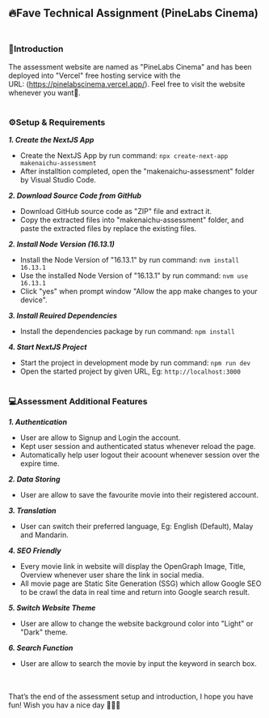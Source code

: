 ## 🔥Fave Technical Assignment (PineLabs Cinema) <br /> <br />

### 📖Introduction
The assessment website are named as "PineLabs Cinema" and has been deployed into "Vercel" free hosting service with the <br />
URL: (https://pinelabscinema.vercel.app/). Feel free to visit the website whenever you want🚀. <br /> <br />

### ⚙️Setup & Requirements

***1. Create the NextJS App***
- Create the NextJS App by run command: ```npx create-next-app makenaichu-assessment```
- After installtion completed, open the "makenaichu-assessment" folder by Visual Studio Code. 

***2. Download Source Code from GitHub***
- Download GitHub source code as "ZIP" file and extract it.
- Copy the extracted files into "makenaichu-assessment" folder, and paste the extracted files by replace the existing files.

***2. Install Node Version (16.13.1)***
- Install the Node Version of "16.13.1" by run command: ```nvm install 16.13.1```
- Use the installed Node Version of "16.13.1" by run command: ```nvm use 16.13.1```
- Click "yes" when prompt window "Allow the app make changes to your device".

***3. Install Reuired Dependencies***
- Install the dependencies package by run command: ```npm install```

***4. Start NextJS Project***
- Start the project in development mode by run command: ```npm run dev```
- Open the started project by given URL, Eg: ```http://localhost:3000``` <br /> <br />


### 💻Assessment Additional Features

***1. Authentication***
- User are allow to Signup and Login the account.
- Kept user session and authenticated status whenever reload the page.
- Automatically help user logout their acoount whenever session over the expire time.

***2. Data Storing***
- User are allow to save the favourite movie into their registered account.

***3. Translation***
-  User can switch their preferred language, Eg: English (Default), Malay and Mandarin.

***4. SEO Friendly***
- Every movie link in website will display the OpenGraph Image, Title, Overview whenever user share the link in social media.
- All movie page are Static Site Generation (SSG) which allow Google SEO to be crawl the data in real time and return into Google search result.

***5. Switch Website Theme***
- User are allow to change the website background color into "Light" or "Dark" theme.

***6. Search Function***
-  User are allow to search the movie by input the keyword in search box.


<br /> <br />That’s the end of the assessment setup and introduction, I hope you have fun!
Wish you hav a nice day 🌻🌻🌻
